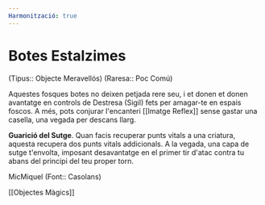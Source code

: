 ```yaml
---
Harmonització: true
---
```

# Botes Estalzimes

(Tipus:: Objecte Meravellós) (Raresa:: Poc Comú)

Aquestes fosques botes no deixen petjada rere seu, i et donen et donen avantatge en controls de Destresa (Sigil) fets per amagar-te en espais foscos. A més, pots conjurar l'encanteri [[Imatge Reflex]] sense gastar una casella, una vegada per descans llarg. 

**Guarició del Sutge**. Quan facis recuperar punts vitals a una criatura, aquesta recupera dos punts vitals addicionals. A la vegada, una capa de sutge t'envolta, imposant desavantatge en el primer tir d'atac contra tu abans del principi del teu proper torn.

MicMiquel (Font:: Casolans)

[[Objectes Màgics]]